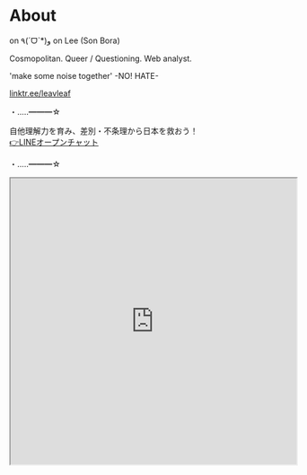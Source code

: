 # About

on ٩(ˊᗜˋ*)و 
on Lee (Son Bora)

Cosmopolitan.
Queer / Questioning.
Web analyst.

'make some noise together'
-NO! HATE-

[linktr.ee/leavleaf](https://linktr.ee/leavleaf)

・‥…━━━☆

自他理解力を育み、差別・不条理から日本を救おう！  
[👉LINEオープンチャット](https://line.me/ti/g2/leS3ARrSeZPvVtQRY3dFDA)

・‥…━━━☆

<iframe src="https://www.openprocessing.org/sketch/891005/embed/" width="510" height="510"></iframe>
